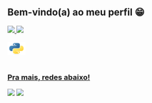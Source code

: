 ## Bem-vindo(a) ao meu perfil 😁

<div>
  <a href="https://github.com/CharlesKimura">
  <img height="180em" src="https://github-readme-stats.vercel.app/api?username=CharlesKimura&show_icons=true&theme=tokyonight&include_all_commits=true&count_private=true"/>
  <img height="180em" src="https://github-readme-stats.vercel.app/api/top-langs/?username=CharlesKimura&layout=compact&langs_count=6&theme=tokyonight&size_weight=0.5&count_weight=0.5"/>
</div>
    
<div style="display: inline_block"><br>
  <img align="center" alt="Python" height="30" width="40" src="https://raw.githubusercontent.com/devicons/devicon/master/icons/python/python-original.svg">
</div>
 
<br>
 
### Pra mais, redes abaixo!
 
<div> 
  <a href = "mailto:charleskimura@gmail.com"><img src="https://img.shields.io/badge/-Gmail-%23333?style=for-the-badge&logo=gmail&logoColor=white" target="_blank"></a>
  <a href="https://www.linkedin.com/in/charles-kimura-5a7bb8311" target="_blank"><img src="https://img.shields.io/badge/-LinkedIn-%230077B5?style=for-the-badge&logo=linkedin&logoColor=white" target="_blank"></a>
</div>
